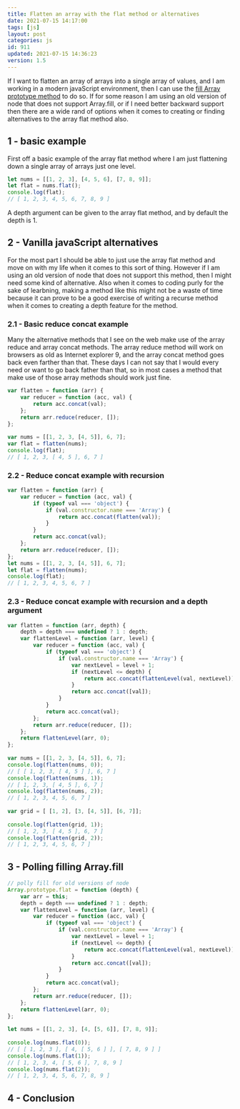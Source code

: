 ```yaml
---
title: Flatten an array with the flat method or alternatives
date: 2021-07-15 14:17:00
tags: [js]
layout: post
categories: js
id: 911
updated: 2021-07-15 14:36:23
version: 1.5
---
```


If I want to flatten an array of arrays into a single array of values, and I am working in a modern javaScript environment, then I can use the [fill Array prototype method](https://developer.mozilla.org/en-US/docs/Web/JavaScript/Reference/Global_Objects/Array/flat) to do so. If for some reason I am using an old version of node that does not support Array.fill, or if I need better backward support then there are a wide rand of options when it comes to creating or finding alternatives to the array flat method also.

<!-- more -->


## 1 - basic example

First off a basic example of the array flat method where I am just flattening down a single array of arrays just one level.

```js
let nums = [[1, 2, 3], [4, 5, 6], [7, 8, 9]];
let flat = nums.flat();
console.log(flat);
// [ 1, 2, 3, 4, 5, 6, 7, 8, 9 ]
```

A depth argument can be given to the array flat method, and by default the depth is 1.

## 2 - Vanilla javaScript alternatives

For the most part I should be able to just use the array flat method and move on with my life when it comes to this sort of thing. However if I am using an old version of node that does not support this method, then I might need some kind of alternative. Also when it comes to coding purly for the sake of learbning, making a method like this might not be a waste of time because it can prove to be a good exercise of writing a recurse method when it comes to creating a depth feature for the method.

### 2.1 - Basic reduce concat example

Many the alternative methods that I see on the web make use of the array reduce and array concat methods. The array reduce method will work on browsers as old as Internet explorer 9, and the array concat method goes back even farther than that. These days I can not say that I would every need or want to go back father than that, so in most cases a method that make use of those array methods should work just fine.

```js
var flatten = function (arr) {
    var reducer = function (acc, val) {
        return acc.concat(val);
    };
    return arr.reduce(reducer, []);
};
 
var nums = [[1, 2, 3, [4, 5]], 6, 7];
var flat = flatten(nums);
console.log(flat);
// [ 1, 2, 3, [ 4, 5 ], 6, 7 ]
```

### 2.2 - Reduce concat example with recursion

```js
var flatten = function (arr) {
    var reducer = function (acc, val) {
        if (typeof val === 'object') {
            if (val.constructor.name === 'Array') {
                return acc.concat(flatten(val));
            }
        }
        return acc.concat(val);
    };
    return arr.reduce(reducer, []);
};
let nums = [[1, 2, 3, [4, 5]], 6, 7];
let flat = flatten(nums);
console.log(flat);
// [ 1, 2, 3, 4, 5, 6, 7 ]
```

### 2.3 - Reduce concat example with recursion and a depth argument

```js
var flatten = function (arr, depth) {
    depth = depth === undefined ? 1 : depth;
    var flattenLevel = function (arr, level) {
        var reducer = function (acc, val) {
            if (typeof val === 'object') {
                if (val.constructor.name === 'Array') {
                    var nextLevel = level + 1;
                    if (nextLevel <= depth) {
                        return acc.concat(flattenLevel(val, nextLevel));
                    }
                    return acc.concat([val]);
                }
            }
            return acc.concat(val);
        };
        return arr.reduce(reducer, []);
    };
    return flattenLevel(arr, 0);
};
 
var nums = [[1, 2, 3, [4, 5]], 6, 7];
console.log(flatten(nums, 0));
// [ [ 1, 2, 3, [ 4, 5 ] ], 6, 7 ]
console.log(flatten(nums, 1));
// [ 1, 2, 3, [ 4, 5 ], 6, 7 ]
console.log(flatten(nums, 2));
// [ 1, 2, 3, 4, 5, 6, 7 ]
 
var grid = [ [1, 2], [3, [4, 5]], [6, 7]];
 
console.log(flatten(grid, 1));
// [ 1, 2, 3, [ 4, 5 ], 6, 7 ]
console.log(flatten(grid, 2));
// [ 1, 2, 3, 4, 5, 6, 7 ]
```

## 3 - Polling filling Array.fill

```js
// polly fill for old versions of node
Array.prototype.flat = function (depth) {
    var arr = this;
    depth = depth === undefined ? 1 : depth;
    var flattenLevel = function (arr, level) {
        var reducer = function (acc, val) {
            if (typeof val === 'object') {
                if (val.constructor.name === 'Array') {
                    var nextLevel = level + 1;
                    if (nextLevel <= depth) {
                        return acc.concat(flattenLevel(val, nextLevel));
                    }
                    return acc.concat([val]);
                }
            }
            return acc.concat(val);
        };
        return arr.reduce(reducer, []);
    };
    return flattenLevel(arr, 0);
};
 
let nums = [[1, 2, 3], [4, [5, 6]], [7, 8, 9]];
 
console.log(nums.flat(0));
// [ [ 1, 2, 3 ], [ 4, [ 5, 6 ] ], [ 7, 8, 9 ] ]
console.log(nums.flat(1));
// [ 1, 2, 3, 4, [ 5, 6 ], 7, 8, 9 ]
console.log(nums.flat(2));
// [ 1, 2, 3, 4, 5, 6, 7, 8, 9 ]
```

## 4 - Conclusion


